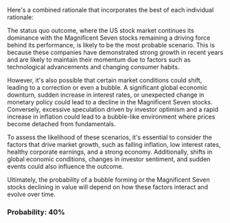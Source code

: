 Here's a combined rationale that incorporates the best of each individual rationale:

The status quo outcome, where the US stock market continues its dominance with the Magnificent Seven stocks remaining a driving force behind its performance, is likely to be the most probable scenario. This is because these companies have demonstrated strong growth in recent years and are likely to maintain their momentum due to factors such as technological advancements and changing consumer habits.

However, it's also possible that certain market conditions could shift, leading to a correction or even a bubble. A significant global economic downturn, sudden increase in interest rates, or unexpected change in monetary policy could lead to a decline in the Magnificent Seven stocks. Conversely, excessive speculation driven by investor optimism and a rapid increase in inflation could lead to a bubble-like environment where prices become detached from fundamentals.

To assess the likelihood of these scenarios, it's essential to consider the factors that drive market growth, such as falling inflation, low interest rates, healthy corporate earnings, and a strong economy. Additionally, shifts in global economic conditions, changes in investor sentiment, and sudden events could also influence the outcome.

Ultimately, the probability of a bubble forming or the Magnificent Seven stocks declining in value will depend on how these factors interact and evolve over time.

### Probability: 40%